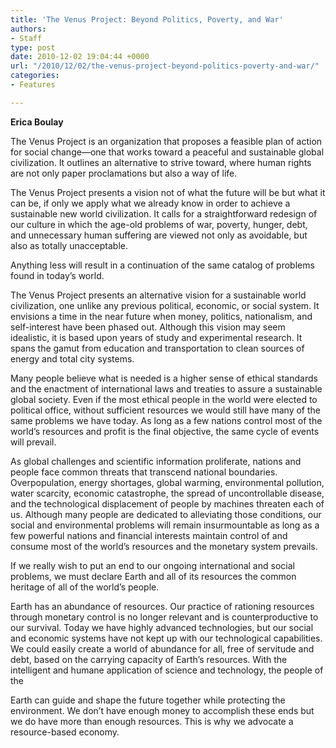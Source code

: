 ```yaml
---
title: 'The Venus Project: Beyond Politics, Poverty, and War'
authors:
- Staff
type: post
date: 2010-12-02 19:04:44 +0000
url: "/2010/12/02/the-venus-project-beyond-politics-poverty-and-war/"
categories:
- Features

---
```

**Erica Boulay**

The Venus Project is an organization that proposes a feasible plan of action for social change—one that works toward a peaceful and sustainable global civilization. It outlines an alternative to strive toward, where human rights are not only paper proclamations but also a way of life.

The Venus Project presents a vision not of what the future will be but what it can be, if only we apply what we already know in order to achieve a sustainable new world civilization. It calls for a straightforward redesign of our culture in which the age-old problems of war, poverty, hunger, debt, and unnecessary human suffering are viewed not only as avoidable, but also as totally unacceptable.

Anything less will result in a continuation of the same catalog of problems found in today’s world.

The Venus Project presents an alternative vision for a sustainable world civilization, one unlike any previous political, economic, or social system. It envisions a time in the near future when money, politics, nationalism, and self-interest have been phased out. Although this vision may seem idealistic, it is based upon years of study and experimental research. It spans the gamut from education and transportation to clean sources of energy and total city systems.

Many people believe what is needed is a higher sense of ethical standards and the enactment of international laws and treaties to assure a sustainable global society. Even if the most ethical people in the world were elected to political office, without sufficient resources we would still have many of the same problems we have today. As long as a few nations control most of the world’s resources and profit is the final objective, the same cycle of events will prevail.

As global challenges and scientific information proliferate, nations and people face common threats that transcend national boundaries. Overpopulation, energy shortages, global warming, environmental pollution, water scarcity, economic catastrophe, the spread of uncontrollable disease, and the technological displacement of people by machines threaten each of us. Although many people are dedicated to alleviating those conditions, our social and environmental problems will remain insurmountable as long as a few powerful nations and financial interests maintain control of and consume most of the world’s resources and the monetary system prevails.

If we really wish to put an end to our ongoing international and social problems, we must declare Earth and all of its resources the common heritage of all of the world’s people.

Earth has an abundance of resources. Our practice of rationing resources through monetary control is no longer relevant and is counterproductive to our survival. Today we have highly advanced technologies, but our social and economic systems have not kept up with our technological capabilities. We could easily create a world of abundance for all, free of servitude and debt, based on the carrying capacity of Earth’s resources. With the intelligent and humane application of science and technology, the people of the

Earth can guide and shape the future together while protecting the environment. We don’t have enough money to accomplish these ends but we do have more than enough resources. This is why we advocate a resource-based economy.